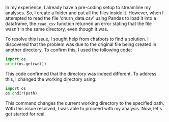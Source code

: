 In my experience, I already have a pre-coding setup to streamline my analyses. So, I create a folder and put all the files inside it. However, when I attempted to read the file 'churn_data.csv' using Pandas to load it into a dataframe, the `read_csv` function returned an error stating that the file wasn't in the same directory, even though it was.

To resolve this issue, I sought help from chatbots to find a solution. I discovered that the problem was due to the original file being created in another directory. To confirm this, I used the following code:

```python
import os
print(os.getcwd())
```

This code confirmed that the directory was indeed different. To address this, I changed the working directory using:

```python
import os
os.chdir(path)
```

This command changes the current working directory to the specified path. With this issue resolved, I was able to proceed with my analysis. Now, let's get started for real.
